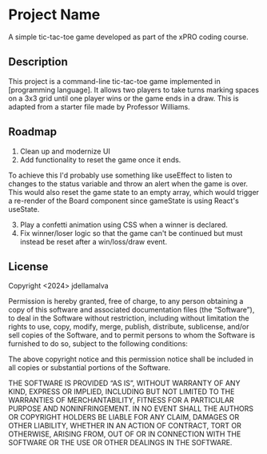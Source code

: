 # Project Name

A simple tic-tac-toe game developed as part of the xPRO coding course.

## Description

This project is a command-line tic-tac-toe game implemented in [programming language]. It allows two players to take turns marking spaces on a 3x3 grid until one player wins or the game ends in a draw. This is adapted from a starter file made by Professor Williams.

## Roadmap

1. Clean up and modernize UI
2. Add functionality to reset the game once it ends.

To achieve this I'd probably use something like useEffect to listen to changes to the status variable and throw an alert when the game is over. This would also reset the game state to an empty array, which would trigger a re-render of the Board component since gameState is using React's useState.

3. Play a confetti animation using CSS when a winner is declared.
4. Fix winner/loser logic so that the game can't be continued but must instead be reset after a win/loss/draw event.

## License

Copyright <2024> jdellamalva

Permission is hereby granted, free of charge, to any person obtaining a copy of this software and associated documentation files (the “Software”), to deal in the Software without restriction, including without limitation the rights to use, copy, modify, merge, publish, distribute, sublicense, and/or sell copies of the Software, and to permit persons to whom the Software is furnished to do so, subject to the following conditions:

The above copyright notice and this permission notice shall be included in all copies or substantial portions of the Software.

THE SOFTWARE IS PROVIDED “AS IS”, WITHOUT WARRANTY OF ANY KIND, EXPRESS OR IMPLIED, INCLUDING BUT NOT LIMITED TO THE WARRANTIES OF MERCHANTABILITY, FITNESS FOR A PARTICULAR PURPOSE AND NONINFRINGEMENT. IN NO EVENT SHALL THE AUTHORS OR COPYRIGHT HOLDERS BE LIABLE FOR ANY CLAIM, DAMAGES OR OTHER LIABILITY, WHETHER IN AN ACTION OF CONTRACT, TORT OR OTHERWISE, ARISING FROM, OUT OF OR IN CONNECTION WITH THE SOFTWARE OR THE USE OR OTHER DEALINGS IN THE SOFTWARE.
